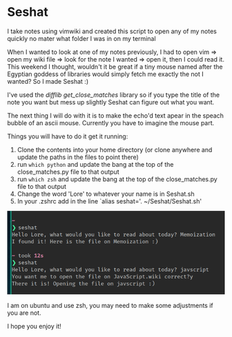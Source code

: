 # Seshat
I take notes using vimwiki and created this script to open any of my notes quickly no mater what folder I was in on my terminal

When I wanted to look at one of my notes previously, I had to open vim => open my wiki file => look for the note I wanted => open it, then I could read it.
This weekend I thought, wouldn't it be great if a tiny mouse named after the Egyptian goddess of libraries would simply fetch me exactly the not I wanted?
So I made Seshat :)

I've used the *difflib* *get_close_matches* library so if you type the title of the note you want but mess up slightly Seshat can figure out what you want.

The next thing I will do with it is to make the echo'd text apear in the speach bubble of an ascii mouse. Currently you have to imagine the mouse part.

Things you will have to do it get it running:
1. Clone the contents into your home directory (or clone anywhere and update the paths in the files to point there)
2. run `which python` and update the bang at the top of the close_matches.py file to that output
3. run `which zsh` and update the bang at the top of the close_matches.py file to that output
4. Change the word 'Lore' to whatever your name is in Seshat.sh
5. In your .zshrc add in the line `alias seshat='. ~/Seshat/Seshat.sh'

![Seshat terminal output](Screenshot.png?raw=true)

I am on ubuntu and use zsh, you may need to make some adjustments if you are not. 

I hope you enjoy it! 
